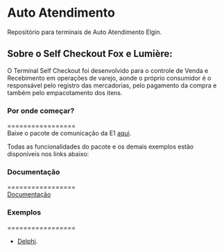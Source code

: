 # Auto Atendimento

Repositório para terminais de Auto Atendimento Elgin.

## Sobre o Self Checkout Fox e Lumière:
O Terminal Self Checkout foi desenvolvido para o controle de Venda e Recebimento em operações de varejo, aonde o próprio consumidor é o responsável pelo registro  das mercadorias, pelo pagamento da compra e também pelo empacotamento dos itens.

### Por onde começar?
=================  
Baixe o pacote de comunicação da E1 [aqui](https://github.com/ElginDeveloperCommunity/AutoAtendimento/tree/master/Elgin/Self%20Checkout/Bibliotecas).

Todas as funcionalidades do pacote e os demais exemplos estão disponíveis nos links abaixo: 

### Documentação
=================  
[Documentação](https://elgindevelopercommunity.github.io/group__g10.html)

### Exemplos
=================  
- [Delphi]().

